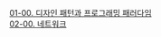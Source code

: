 [01-00. 디자인 패턴과 프로그래밍 패러다임](01.%20디자인%20패턴과%20프로그래밍%20패러다임/01-00.%20디자인%20패턴과%20프로그래밍%20패러다임.md)  
[02-00. 네트워크](02.%20네트워크/02-00.%20네트워크.md)